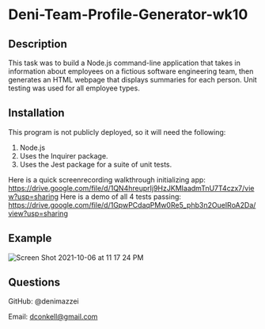 # Deni-Team-Profile-Generator-wk10

## Description

This task was to build a Node.js command-line application that takes in information about employees on a fictious software engineering team, then generates an HTML webpage that displays summaries for each person. Unit testing was used for all employee types.

## Installation

This program is not publicly deployed, so it will need the following:

  1. Node.js
  2. Uses the Inquirer package.
  3. Uses the Jest package for a suite of unit tests.

Here is a quick screenrecording walkthrough initializing app: https://drive.google.com/file/d/1QN4hreuprIj9HzJKMIaadmTnU7T4czx7/view?usp=sharing
Here is a demo of all 4 tests passing: https://drive.google.com/file/d/1GpwPCdaqPMw0Re5_phb3n2OueIRoA2Da/view?usp=sharing

## Example

![Screen Shot 2021-10-06 at 11 17 24 PM](https://user-images.githubusercontent.com/84485576/136319673-379ffaeb-2d69-428f-9284-89b3967ca70f.png)

## Questions

GitHub: @denimazzei

Email: dconkell@gmail.com
